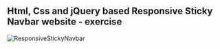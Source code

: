 Html, Css and jQuery based Responsive Sticky Navbar website - exercise
---

![ResponsiveStickyNavbar](https://github.com/r4nd3l/ResponsiveStickyNavbar/blob/master/img/sample.gif)
